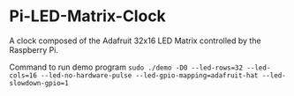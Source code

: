 # Pi-LED-Matrix-Clock
A clock composed of the Adafruit 32x16 LED Matrix controlled by the Raspberry Pi.

Command to run demo program `sudo ./demo -D0 --led-rows=32 --led-cols=16 --led-no-hardware-pulse --led-gpio-mapping=adafruit-hat --led-slowdown-gpio=1
`
